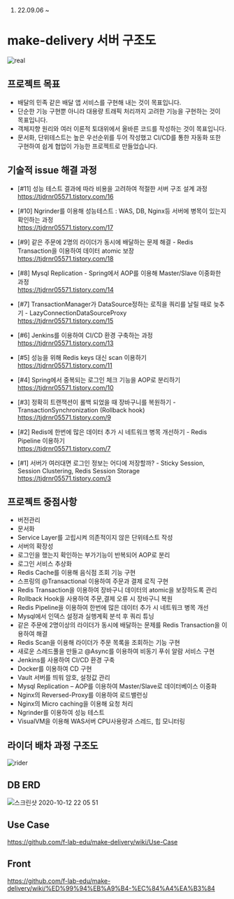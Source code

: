 1. 22.09.06 ~


# make-delivery 서버 구조도
![real](https://user-images.githubusercontent.com/34911552/102442304-772a4480-4067-11eb-839f-2d986933cde6.png)



## 프로젝트 목표
* 배달의 민족 같은 배달 앱 서비스를 구현해 내는 것이 목표입니다.
* 단순한 기능 구현뿐 아니라 대용량 트래픽 처리까지 고려한 기능을 구현하는 것이 목표입니다.
* 객체지향 원리와 여러 이론적 토대위에서 올바른 코드를 작성하는 것이 목표입니다.
* 문서화, 단위테스트는 높은 우선순위를 두어 작성했고 CI/CD를 통한 자동화 또한 구현하여 쉽게 협업이 가능한 프로젝트로 만들었습니다.

## 기술적 issue 해결 과정

* [#11] 성능 테스트 결과에 따라 비용을 고려하여 적절한 서버 구조 설계 과정  
https://tjdrnr05571.tistory.com/16

* [#10] Ngrinder를 이용해 성능테스트 : WAS, DB, Nginx등 서버에 병목이 있는지 확인하는 과정  
https://tjdrnr05571.tistory.com/17

* [#9] 같은 주문에 2명의 라이더가 동시에 배달하는 문제 해결 - Redis Transaction을 이용하여 데이터 atomic 보장  
https://tjdrnr05571.tistory.com/18

* [#8] Mysql Replication - Spring에서 AOP를 이용해 Master/Slave 이중화한 과정  
https://tjdrnr05571.tistory.com/14

* [#7] TransactionManager가 DataSource정하는 로직을 쿼리를 날릴 때로 늦추기 - LazyConnectionDataSourceProxy  
https://tjdrnr05571.tistory.com/15

* [#6] Jenkins를 이용하여 CI/CD 환경 구축하는 과정  
https://tjdrnr05571.tistory.com/13

* [#5] 성능을 위해 Redis keys 대신 scan 이용하기  
https://tjdrnr05571.tistory.com/11

* [#4] Spring에서 중복되는 로그인 체크 기능을 AOP로 분리하기  
https://tjdrnr05571.tistory.com/10

* [#3] 정확히 트랜잭션이 롤백 되었을 때 장바구니를 복원하기 - TransactionSynchronization (Rollback hook)  
https://tjdrnr05571.tistory.com/9

* [#2] Redis에 한번에 많은 데이터 추가 시 네트워크 병목 개선하기 - Redis Pipeline 이용하기  
https://tjdrnr05571.tistory.com/7

* [#1] 서버가 여러대면 로그인 정보는 어디에 저장할까? - Sticky Session, Session Clustering, Redis Session Storage  
https://tjdrnr05571.tistory.com/3

## 프로젝트 중점사항
* 버전관리
* 문서화
* Service Layer를 고립시켜 의존적이지 않은 단위테스트 작성
* 서버의 확장성
* 로그인을 했는지 확인하는 부가기능이 반복되어 AOP로 분리
* 로그인 서비스 추상화
* Redis Cache를 이용해 음식점 조회 기능 구현
* 스프링의 @Transactional 이용하여 주문과 결제 로직 구현
* Redis Transaction을 이용하여 장바구니 데이터의 atomic을 보장하도록 관리
* Rollback Hook을 사용하여 주문,결제 오류 시 장바구니 복원
* Redis Pipeline을 이용하여 한번에 많은 데이터 추가 시 네트워크 병목 개선
* Mysql에서 인덱스 설정과 실행계획 분석 후 쿼리 튜닝
* 같은 주문에 2명이상의 라이더가 동시에 배달하는 문제를 Redis Transaction을 이용하여 해결
* Redis Scan을 이용해 라이더가 주문 목록을 조회하는 기능 구현 
* 새로운 스레드풀을 만들고 @Async를 이용하여 비동기 푸쉬 알람 서비스 구현
* Jenkins를 사용하여 CI/CD 환경 구축
* Docker를 이용하여 CD 구현
* Vault 서버를 띄워 암호, 설정값 관리
* Mysql Replication – AOP를 이용하여 Master/Slave로 데이터베이스 이중화
* Nginx의 Reversed-Proxy를 이용하여 로드밸런싱
* Nginx의 Micro caching을 이용해 요청 처리
* Ngrinder를 이용하여 성능 테스트
* VisualVM을 이용해 WAS서버 CPU사용량과 스레드, 힙 모니터링


## 라이더 배차 과정 구조도
![rider](https://user-images.githubusercontent.com/34911552/102442827-a55c5400-4068-11eb-93ab-705ae21e927e.png)

## DB ERD
![스크린샷 2020-10-12 22 05 51](https://user-images.githubusercontent.com/34911552/95750006-74ae1600-0cd7-11eb-8e10-2f16de2bbec4.png)

## Use Case
https://github.com/f-lab-edu/make-delivery/wiki/Use-Case

## Front
https://github.com/f-lab-edu/make-delivery/wiki/%ED%99%94%EB%A9%B4-%EC%84%A4%EA%B3%84
